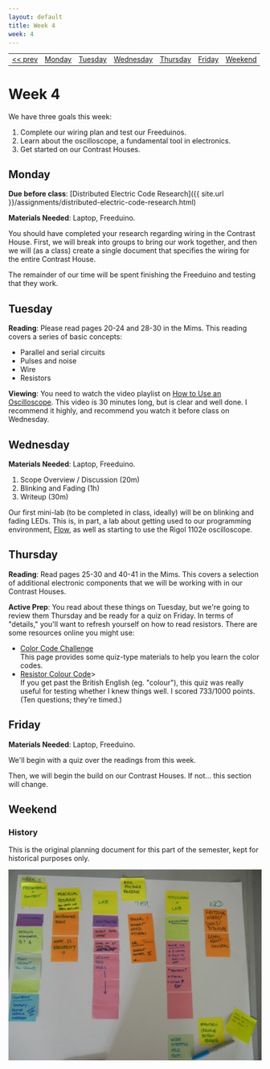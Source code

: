 ```yaml
---
layout: default
title: Week 4
week: 4
---
```


<table>
<tr>
	<td> <a href="w02.html">&lt;&lt; prev</a> </td>
	<td> <a href="#monday">Monday</a> </td>
	<td> <a href="#tuesday">Tuesday</a> </td>
	<td> <a href="#wednesday">Wednesday</a> </td>
	<td> <a href="#thursday">Thursday</a> </td>
	<td> <a href="#friday">Friday</a> </td>
	<td> <a href="#weekend">Weekend</a> </td>
	<!-- ><td> <a href="w04.html">next &gt;&gt;</a> </td> -->
</tr></table>

# Week 4

We have three goals this week:

1. Complete our wiring plan and test our Freeduinos.
1. Learn about the oscilloscope, a fundamental tool in electronics.
1. Get started on our Contrast Houses.

## Monday

**Due before class**: [Distributed Electric Code Research]({{ site.url }}/assignments/distributed-electric-code-research.html)

**Materials Needed**: Laptop, Freeduino.

You should have completed your research regarding wiring in the Contrast House. First, we will break into groups to bring our work together, and then we will (as a class) create a single document that specifies the wiring for the entire Contrast House.

The remainder of our time will be spent finishing the Freeduino and testing that they work. 

## Tuesday

**Reading**: Please read pages 20-24 and 28-30 in the Mims. This reading covers a series of basic concepts:

* Parallel and serial circuits
* Pulses and noise
* Wire
* Resistors

**Viewing**: You need to watch the video playlist on [How to Use an Oscilloscope](http://www.youtube.com/watch?v=CzY2abWCVTY). This video is 30 minutes long, but is clear and well done. I recommend it highly, and recommend you watch it before class on Wednesday.

## Wednesday

**Materials Needed**: Laptop, Freeduino.

1. Scope Overview / Discussion (20m)
3. Blinking and Fading (1h)
4. Writeup (30m)

Our first mini-lab (to be completed in class, ideally) will be on blinking and fading LEDs. This is, in part, a lab about getting used to our programming environment, [Flow](), as well as starting to use the Rigol 1102e oscilloscope.

## Thursday

**Reading**: Read pages 25-30 and 40-41 in the Mims. This covers a selection of additional electronic components that we will be working with in our Contrast Houses.

**Active Prep**: You read about these things on Tuesday, but we're going to review them Thursday and be ready for a quiz on Friday. In terms of "details," you'll want to refresh yourself on how to read resistors. There are some resources online you might use:

* [Color Code Challenge](http://people.sinclair.edu/nickreeder/Flash/colorCode.htm) <br/>
This page provides some quiz-type materials to help you learn the color codes.
* [Resistor Colour Code](http://www.funtrivia.com/trivia-quiz/SciTech/Resistor-Colour-Code-266472.html)><br/>
If you get past the British English (eg. "colour"), this quiz was really useful for testing whether I knew things well. I scored 733/1000 points. (Ten questions; they're timed.)

## Friday

**Materials Needed**: Laptop, Freeduino.

We'll begin with a quiz over the readings from this week. 

Then, we will begin the build on our Contrast Houses. If not... this section will change.

## Weekend

### History

This is the original planning document for this part of the semester, kept for historical purposes only.

<p align="center"> 
	<img src="images/w03-600.png" alt="Week 0"/>
</p>
